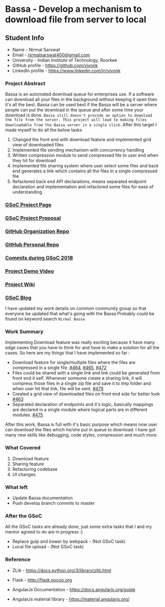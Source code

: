 # Bassa - Develop a mechanism to download file from server to local

## Student Info
  * Name - Nirmal Sarswat
  * Email - nirmalsarswat400@gmail.com 
  * University - Indian Institute of Technology, Roorkee
  * GitHub profile - https://github.com/vivonk
  * LinkedIn profile - https://www.linkedin.com/in/vivonk

### Project Abstract
Bassa is an automated download queue for enterprises use. If a software can download all your files in the background without keeping it open then it's all the best. Bassa can be used best if the Bassa will be a server where people can put the download in the queue and after some time your download is done. `Bassa still doesn't provide an option to download the file from the server. This project will lead to making files downloadable from the Bassa server in a single click`. After this target I made myself to do all the below tasks

   1. Changed the front end with download feature and implemented grid view of downloaded files
   2. Implemented file sending mechanism with concurrency handling
   3. Written compression module to send compressed file to user end when they hit for download
   4. Implemented file sharing system where user select some files and back end generates a link which contains all the files in a single compressed file
   5. Refactored back end API declarations, means separated endpoint declaration and implementation and refactored some files for ease of understanding

### [GSoC Project Page](https://summerofcode.withgoogle.com/projects/#5891538614222848)

### [GSoC Project Proposal](https://drive.google.com/open?id=1NjEIwYZ7idM4uETSQo5Jvzsv1lKWbg59jxBR8LtSNLU)

### [GitHub Organization Repo](https://github.com/scorelab)

### [GitHub Personal Repo](https://github.com/scorelab/bassa)

### [Commits during GSoC 2018](https://github.com/scorelab/Bassa/pulls?q=is%3Apr+author%3Avivonk+label%3AGSoC-2018+is%3Aopen)

### [Project Demo Video](https://drive.google.com/open?id=1S64628FH_pBS5XJjjmXy5dx99qR7xbda)

### [Project Wiki](https://github.com/scorelab/Bassa/blob/master/README.md)

### [GSoC Blog](https://groups.google.com/forum/#!forum/score-community)
I have updated my work details on common community group so that everyone be updated that what's going with the Bassa
Probably could be found on keyword search `Nirmal Bassa`

### Work Summary
Implementing Download feature was really exciting because it have many edge cases that you have to think for and have to make a solution for all the cases. So here are my things that I have implemented so far : 
* Download feature for single/multiple files where the files are compressed in a single file. [#464](https://github.com/scorelab/Bassa/pull/464), [#465](https://github.com/scorelab/Bassa/pull/465), [#472](https://github.com/scorelab/Bassa/pull/472)
* Files could be shared with a single link and link could be generated from front end it self. Whenever someone create a sharing link, it will compress those files in a single zip file and save it to tmp folder and when user hit that link, file will be sent. [#479](https://github.com/scorelab/Bassa/pull/479)
* Created a grid view of downloaded files on front end side for better look [#463](https://github.com/scorelab/Bassa/pull/463)
* Separated declaration of endpoints and it's logic, basically mappings are declared in a single module where logical parts are in different modules. [#475](https://github.com/scorelab/Bassa/pull/475)

After this work, Bassa is full with it's basic purpose which means now user can download the files which he/she put in queue to download. I have got many new skills like debugging, code styles, compression and much more.



### What Covered
1. Download feature
2. Sharing feature
3. Refactoring codebase
4. UI changes

### What left
* Update Bassa documentation
* Push develop branch commits to master

### After the GSoC
All the GSoC tasks are already done, just some extra tasks that I and my mentor agreed to do are in progress :)
* Replace gulp and bower by webpack - (Not GSoC task)
* Local file upload - (Not GSoC task)

### Reference
* ZLib - https://docs.python.org/3/library/zlib.html

* Flask - http://flask.pocoo.org

* AngularJs Documentation - https://docs.angularjs.org/guide

* AngularJs material library - https://material.angularjs.org/

